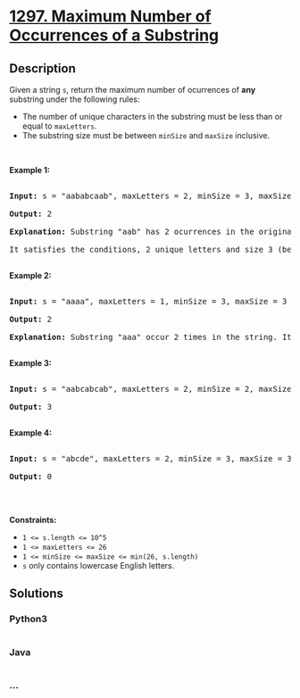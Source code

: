# [1297. Maximum Number of Occurrences of a Substring](https://leetcode.com/problems/maximum-number-of-occurrences-of-a-substring)



## Description

<p>Given a string <code>s</code>, return the maximum number of ocurrences of <strong>any</strong> substring&nbsp;under the following rules:</p>



<ul>
	<li>The number of unique characters in the substring must be less than or equal to <code>maxLetters</code>.</li>
	<li>The substring size must be between <code>minSize</code> and <code>maxSize</code>&nbsp;inclusive.</li>
</ul>



<p>&nbsp;</p>

<p><strong>Example 1:</strong></p>



<pre>

<strong>Input:</strong> s = &quot;aababcaab&quot;, maxLetters = 2, minSize = 3, maxSize = 4

<strong>Output:</strong> 2

<strong>Explanation:</strong> Substring &quot;aab&quot; has 2 ocurrences in the original string.

It satisfies the conditions, 2 unique letters and size 3 (between minSize and maxSize).

</pre>



<p><strong>Example 2:</strong></p>



<pre>

<strong>Input:</strong> s = &quot;aaaa&quot;, maxLetters = 1, minSize = 3, maxSize = 3

<strong>Output:</strong> 2

<strong>Explanation:</strong> Substring &quot;aaa&quot; occur 2 times in the string. It can overlap.

</pre>



<p><strong>Example 3:</strong></p>



<pre>

<strong>Input:</strong> s = &quot;aabcabcab&quot;, maxLetters = 2, minSize = 2, maxSize = 3

<strong>Output:</strong> 3

</pre>



<p><strong>Example 4:</strong></p>



<pre>

<strong>Input:</strong> s = &quot;abcde&quot;, maxLetters = 2, minSize = 3, maxSize = 3

<strong>Output:</strong> 0

</pre>



<p>&nbsp;</p>

<p><strong>Constraints:</strong></p>



<ul>
	<li><code>1 &lt;= s.length &lt;= 10^5</code></li>
	<li><code>1 &lt;= maxLetters &lt;= 26</code></li>
	<li><code>1 &lt;= minSize &lt;= maxSize &lt;= min(26, s.length)</code></li>
	<li><code>s</code> only contains lowercase English letters.</li>
</ul>

## Solutions

<!-- tabs:start -->

### **Python3**

```python

```

### **Java**

```java

```

### **...**

```

```

<!-- tabs:end -->
